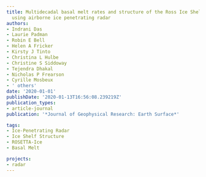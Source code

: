 ```yaml
---
title: Multidecadal basal melt rates and structure of the Ross Ice Shelf, Antarctica,
  using airborne ice penetrating radar
authors:
- Indrani Das
- Laurie Padman
- Robin E Bell
- Helen A Fricker
- Kirsty J Tinto
- Christina L Hulbe
- Christine S Siddoway
- Tejendra Dhakal
- Nicholas P Frearson
- Cyrille Mosbeux
- ' others'
date: '2020-01-01'
publishDate: '2020-01-13T16:56:08.239219Z'
publication_types:
- article-journal
publication: '*Journal of Geophysical Research: Earth Surface*'

tags:
- Ice-Penetrating Radar
- Ice Shelf Structure
- ROSETTA-Ice
- Basal Melt

projects:
- radar
---
```

